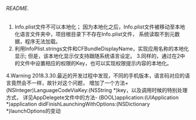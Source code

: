 ###### README.

1. Info.plist文件不可以本地化；
因为本地化之后，Info.plist文件被移动至本地化语言文件夹中，项目根目录下不存在Info.plist文件，
系统读取不到元数据，程序无法加载。
2. 利用InfoPlist.strings文件和CFBundleDisplayName，实现应用名称的本地化显示;
但是，该本地化显示仅支持跟随系统语言设定。
3.同样的，通过在2中的文件中设置相应的权限的Key，也可以实现权限提示内容的本地化。

4.Warning 2018.3.30.最近的开发过程中发现，不同的手机版本，语言码对应的语言竟然会不一样，故针对这个问题，
增加了一个方法+ (NSInteger)LanguageCodeViaKey:(NSString *)key，以及调用时候的特别处理方式，
详见AppDelegete文件中的方法- (BOOL)application:(UIApplication *)application
didFinishLaunchingWithOptions:(NSDictionary *)launchOptions的变动
